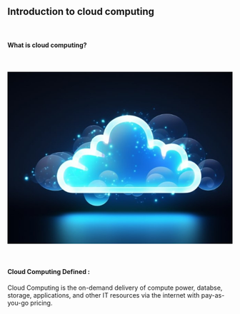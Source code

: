 <h2><bold> Introduction to cloud computing </h2>
<br>

<h4> What is cloud computing? </h4>
<br>
<p align="center">
 <img src= "Image/Cloud.jpg" alt="Cloud computing">
</p>
<br>
<h4> Cloud Computing Defined : </h4>
<p> Cloud Computing is the on-demand delivery of compute power, databse, storage, applications, and other IT resources via the internet with   pay-as-you-go pricing.</p>
